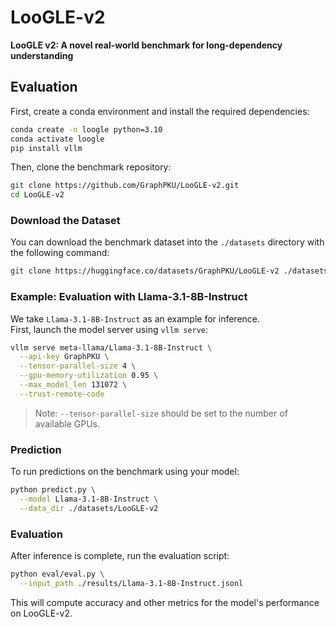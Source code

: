 # LooGLE-v2  
**LooGLE v2: A novel real-world benchmark for long-dependency understanding**

## Evaluation

First, create a conda environment and install the required dependencies:

```bash
conda create -n loogle python=3.10
conda activate loogle
pip install vllm
```

Then, clone the benchmark repository:

```bash
git clone https://github.com/GraphPKU/LooGLE-v2.git
cd LooGLE-v2
```

### Download the Dataset

You can download the benchmark dataset into the `./datasets` directory with the following command:

```bash
git clone https://huggingface.co/datasets/GraphPKU/LooGLE-v2 ./datasets/LooGLE-v2
```

### Example: Evaluation with Llama-3.1-8B-Instruct

We take `Llama-3.1-8B-Instruct` as an example for inference.  
First, launch the model server using `vllm serve`:

```bash
vllm serve meta-llama/Llama-3.1-8B-Instruct \
  --api-key GraphPKU \
  --tensor-parallel-size 4 \
  --gpu-memory-utilization 0.95 \
  --max_model_len 131072 \
  --trust-remote-code
```

> Note: `--tensor-parallel-size` should be set to the number of available GPUs.

### Prediction

To run predictions on the benchmark using your model:

```bash
python predict.py \
  --model Llama-3.1-8B-Instruct \
  --data_dir ./datasets/LooGLE-v2
```

### Evaluation

After inference is complete, run the evaluation script:

```bash
python eval/eval.py \
  --input_path ./results/Llama-3.1-8B-Instruct.jsonl
```

This will compute accuracy and other metrics for the model's performance on LooGLE-v2.
